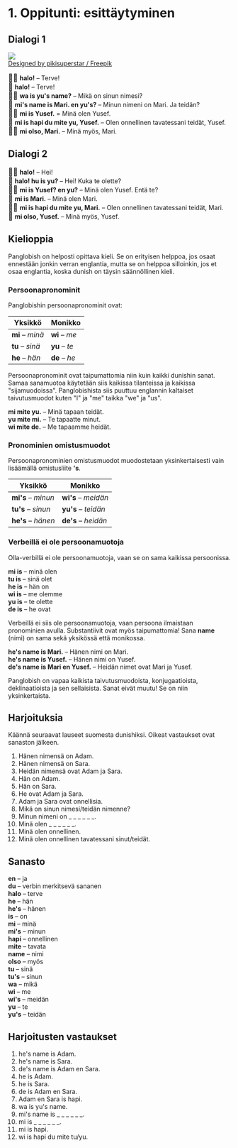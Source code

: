# 1. Oppitunti: esittäytyminen

## Dialogi 1

![](http://www.kupsala.net/dunish/grafe/Freepik_halo.png)  
[Designed by pikisuperstar / Freepik](http://www.freepik.com)

<big>👨🏾</big>
**halo!**
– Terve!  
<big>👩</big>
**halo!**
– Terve!  
<big>👨🏾</big>
**wa is yu's name?**
– Mikä on sinun nimesi?  
<big>👩</big>
**mi's name is Mari. en yu's?**
– Minun nimeni on Mari. Ja teidän?  
<big>👨🏾</big>
**mi is Yusef.**
= Minä olen Yusef.  
<big>👩</big>
**mi is hapi du mite yu, Yusef.**
– Olen onnellinen tavatessani teidät, Yusef.  
<big>👨🏾</big>
**mi olso, Mari.**
– Minä myös, Mari.


## Dialogi 2

<big>👨🏾</big>
**halo!**
– Hei!  
<big>👩</big>
**halo! hu is yu?**
– Hei! Kuka te olette?  
<big>👨🏾</big>
**mi is Yusef? en yu?**
– Minä olen Yusef. Entä te?  
<big>👩</big>
**mi is Mari.**
– Minä olen Mari.  
<big>👨🏾</big>
**mi is hapi du mite yu, Mari.**
– Olen onnellinen tavatessani teidät, Mari.  
<big>👩</big>
**mi olso, Yusef.**
– Minä myös, Yusef.


## Kielioppia

Panglobish on helposti opittava kieli.
Se on erityisen helppoa, jos osaat ennestään jonkin verran englantia,
mutta se on helppoa silloinkin, jos et osaa englantia,
koska dunish on täysin säännöllinen kieli.

### Persoonapronominit

Panglobishin persoonapronominit ovat:

| Yksikkö                    | Monikko                    |
|----------------------------|----------------------------|
| **mi** – _minä_            | **wi** – _me_              |
| **tu** – _sinä_            | **yu** – _te_              |
| **he** – _hän_             | **de** – _he_              |

Persoonapronominit ovat taipumattomia niin kuin kaikki dunishin sanat.
Samaa sanamuotoa käytetään siis kaikissa tilanteissa ja kaikissa "sijamuodoissa".
Panglobishista siis puuttuu englannin kaltaiset taivutusmuodot kuten "I" ja "me" taikka "we" ja "us".

**mi mite yu.**
– Minä tapaan teidät.  
**yu mite mi.**
– Te tapaatte minut.  
**wi mite de.**
– Me tapaamme heidät.

### Pronominien omistusmuodot

Persoonapronominien omistusmuodot muodostetaan yksinkertaisesti vain lisäämällä omistusliite **'s**.

| Yksikkö                    | Monikko                    |
|----------------------------|----------------------------|
| **mi's** – _minun_         | **wi's** – _meidän_        |
| **tu's** – _sinun_         | **yu's** – _teidän_        |
| **he's** – _hänen_         | **de's** – _heidän_        |

### Verbeillä ei ole persoonamuotoja

Olla-verbillä ei ole persoonamuotoja, vaan se on sama kaikissa persoonissa.

**mi is**
– minä olen  
**tu is**
– sinä olet  
**he is**
– hän on  
**wi is**
– me olemme  
**yu is**
– te olette  
**de is**
– he ovat

Verbeillä ei siis ole persoonamuotoja, vaan persoona ilmaistaan pronominien avulla.
Substantiivit ovat myös taipumattomia!
Sana **name** (nimi) on sama sekä yksikössä että monikossa.

**he's name is Mari.**
– Hänen nimi on Mari.  
**he's name is Yusef.**
– Hänen nimi on Yusef.  
**de's name is Mari en Yusef.**
– Heidän nimet ovat Mari ja Yusef.

Panglobish on vapaa kaikista taivutusmuodoista, konjugaatioista, deklinaatioista ja sen sellaisista.
Sanat eivät muutu!
Se on niin yksinkertaista.


## Harjoituksia

Käännä seuraavat lauseet suomesta dunishiksi.
Oikeat vastaukset ovat sanaston jälkeen.

1. Hänen nimensä on Adam.
2. Hänen nimensä on Sara.
3. Heidän nimensä ovat Adam ja Sara.
4. Hän on Adam.
5. Hän on Sara.
6. He ovat Adam ja Sara.
7. Adam ja Sara ovat onnellisia.
8. Mikä on sinun nimesi/teidän nimenne?
9. Minun nimeni on _ _ _ _ _ _.
10. Minä olen _ _ _ _ _ _.
11. Minä olen onnellinen.
12. Minä olen onnellinen tavatessani sinut/teidät.


## Sanasto

**en**
– ja  
**du**
– verbin merkitsevä sananen  
**halo**
– terve  
**he**
– hän  
**he's**
– hänen  
**is**
– on  
**mi**
– minä  
**mi's**
– minun  
**hapi**
– onnellinen  
**mite**
– tavata  
**name**
– nimi  
**olso**
– myös  
**tu**
– sinä  
**tu's**
– sinun  
**wa**
– mikä  
**wi**
– me  
**wi's**
– meidän  
**yu**
– te  
**yu's**
– teidän  

## Harjoitusten vastaukset

1. he's name is Adam.
2. he's name is Sara.
3. de's name is Adam en Sara.
4. he is Adam.
5. he is Sara.
6. de is Adam en Sara.
7. Adam en Sara is hapi.
8. wa is yu's name.
9. mi's name is _ _ _ _ _ _.
10. mi is _ _ _ _ _ _.
11. mi is hapi.
12. wi is hapi du mite tu/yu.

